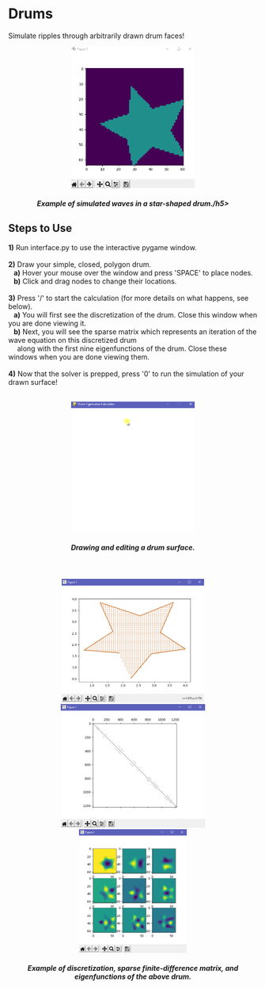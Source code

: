 # Drums
Simulate ripples through arbitrarily drawn drum faces!

<p align='center'>
  <img src='imgs/simulation.gif' width='250'>
  <h5 align = 'center'>Example of simulated waves in a star-shaped drum./h5>
</p>

## Steps to Use
**1)** Run interface.py to use the interactive pygame window.<br/><br/>
**2)** Draw your simple, closed, polygon drum.<br/>
&ensp;  **a)** Hover your mouse over the window and press 'SPACE' to place nodes.<br/>
&ensp;  **b)** Click and drag nodes to change their locations.<br/><br/>
**3)** Press '/' to start the calculation (for more details on what happens, see below).<br/>
&ensp;  **a)** You will first see the discretization of the drum. Close this window when you are done viewing it.<br/>
&ensp;  **b)** Next, you will see the sparse matrix which represents an iteration of the wave equation on this discretized drum<br/>
&ensp;&ensp;         along with the first nine eigenfunctions of the drum. Close these windows when you are done viewing them.<br/><br/>
**4)** Now that the solver is prepped, press '0' to run the simulation of your drawn surface!<br/>
<br/>

<p align='center'>
  <img src='imgs/drawing-drum.gif' width='250'>
  <h5 align = 'center'>Drawing and editing a drum surface.</h5>
</p>
<br/>

<p align='center' style='flex'>
  <img src='imgs/discretization.PNG' height='250'>
  <img src='imgs/matrix.PNG' height='250'>
  <img src='imgs/eigenfunctions.PNG' height='250'>
  <h5 align = 'center'>Example of discretization, sparse finite-difference matrix, and eigenfunctions of the above drum.</h5>
</p>
